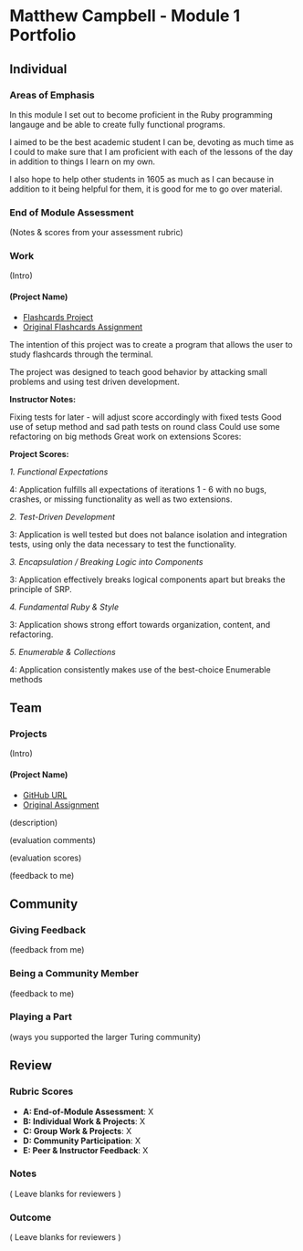# Matthew Campbell - Module 1 Portfolio

## Individual

### Areas of Emphasis

In this module I set out to become proficient in the Ruby programming langauge and be able to create fully functional programs.

I aimed to be the best academic student I can be, devoting as much time as I could to make sure that I am proficient with each of the lessons of the day in addition to things I learn on
my own.

I also hope to help other students in 1605 as much as I can because in addition to it being helpful for them, it is good for me to go over material.

### End of Module Assessment

(Notes & scores from your assessment rubric)

### Work

(Intro)

#### (Project Name)

* [Flashcards Project](https://github.com/matthewecampbell/flashcards)
* [Original Flashcards Assignment](https://github.com/turingschool/curriculum/blob/master/source/projects/flashcards.markdown)

The intention of this project was to create a program that allows the user to study flashcards through the terminal.

The project was designed to teach good behavior by attacking small problems and using test driven development.

**Instructor Notes:**

Fixing tests for later - will adjust score accordingly with fixed tests
Good use of setup method and sad path tests on round class
Could use some refactoring on big methods
Great work on extensions
Scores:

**Project Scores:**

*1. Functional Expectations*

4: Application fulfills all expectations of iterations 1 - 6 with no bugs, crashes, or missing functionality as well as two extensions.

*2. Test-Driven Development*

3: Application is well tested but does not balance isolation and integration tests, using only the data necessary to test the functionality.

*3. Encapsulation / Breaking Logic into Components*

3: Application effectively breaks logical components apart but breaks the principle of SRP.

*4. Fundamental Ruby & Style*

3: Application shows strong effort towards organization, content, and refactoring.

*5. Enumerable & Collections*

4: Application consistently makes use of the best-choice Enumerable methods

## Team

### Projects

(Intro)

#### (Project Name)

* [GitHub URL]()
* [Original Assignment]()

(description)

(evaluation comments)

(evaluation scores)

(feedback to me)

## Community

### Giving Feedback

(feedback from me)

### Being a Community Member

(feedback to me)

### Playing a Part

(ways you supported the larger Turing community)

## Review

### Rubric Scores

* **A: End-of-Module Assessment**: X
* **B: Individual Work & Projects**: X
* **C: Group Work & Projects**: X
* **D: Community Participation**: X
* **E: Peer & Instructor Feedback**: X

### Notes

( Leave blanks for reviewers )

### Outcome

( Leave blanks for reviewers )

